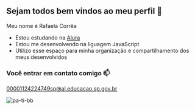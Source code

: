 ## Sejam todos bem vindos ao meu perfil 💚

Meu nome é Rafaela Corrêa

- Estou estudando na [Alura](https://www.alura.com.br)
- Estou me desenvolvendo na liguagem JavaScript
- Utilizo esse espaço para minha organização e compartilhamento dos meus desenvolvidos

### Você entrar em contato comigo 📫

00001124224749sp@al.educacao.sp.gov.br

![pa-ti-bb](https://github.com/user-attachments/assets/da83a2a2-72e0-4686-89fe-588a191b729e)
